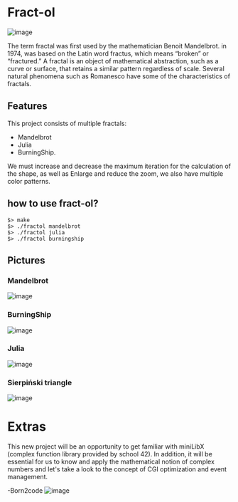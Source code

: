 # Fract-ol
![image](https://github.com/ismaelucky342/fract-ol/assets/153450550/59d0be7b-193b-4d10-b637-2ec0b085e3ae)

The term fractal was first used by the mathematician Benoit Mandelbrot.
in 1974, was based on the Latin word fractus, which means “broken” or “fractured.”
A fractal is an object of mathematical abstraction, such as a curve or surface, that retains a similar pattern regardless of scale.
Several natural phenomena such as Romanesco have some of the characteristics of fractals.

## Features
This project consists of multiple fractals:
- Mandelbrot
- Julia
- BurningShip.

We must increase and decrease the maximum iteration for the calculation of the shape, as well as Enlarge and reduce the zoom, we also have multiple color patterns.

## how to use fract-ol?

```
$> make
$> ./fractol mandelbrot
$> ./fractol julia
$> ./fractol burningship
```
## Pictures
### Mandelbrot

![image](https://github.com/ismaelucky342/fract-ol/assets/153450550/868b9d19-cc03-484e-8f78-8a37f27668af)
### BurningShip
![image](https://github.com/ismaelucky342/fract-ol/assets/153450550/d012a914-708e-4e92-9578-2563a0dbda2a)

### Julia
![image](https://github.com/ismaelucky342/fract-ol/assets/153450550/0b21966e-207d-47d7-bb99-6bb1c8bad2fe)

### Sierpiński triangle

![image](https://github.com/ismaelucky342/fract-ol/assets/153450550/784ed14e-b92a-4910-a6c1-7d16edb5a625)

# Extras 
This new project will be an opportunity to get familiar with miniLibX (complex function library provided by school 42).
In addition, it will be essential for us to know and apply the mathematical notion of complex numbers and let's take a look
to the concept of CGI optimization and event management.

-Born2code
![image](https://github.com/ismaelucky342/ft_printf/assets/153450550/0ab002b6-139e-4b74-b2f9-931ae794fb68)
